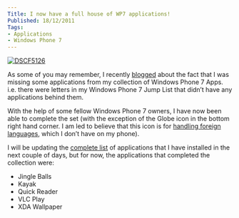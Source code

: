 ```yaml
---
Title: I now have a full house of WP7 applications!
Published: 18/12/2011
Tags:
- Applications
- Windows Phone 7
---
```


[![DSCF5126](http://www.gep13.co.uk/blog/wp-content/uploads/2011/12/DSCF5126_thumb.jpg)](http://www.gep13.co.uk/blog/wp-content/uploads/2011/12/DSCF5126.jpg)   

As some of you may remember, I recently [blogged](http://www.gep13.co.uk/blog/i-feel-i-am-missing-some-applications) about the fact that I was missing some applications from my collection of Windows Phone 7 Apps. i.e. there were letters in my Windows Phone 7 Jump List that didn’t have any applications behind them.

With the help of some fellow Windows Phone 7 owners, I have now been able to complete the set (with the exception of the Globe icon in the bottom right hand corner. I am led to believe that this icon is for [handling foreign languages](http://forum.xda-developers.com/showthread.php?t=1204578), which I don’t have on my phone).

I will be updating the [complete list](http://www.gep13.co.uk/blog/my-windows-phone-7-applications) of applications that I have installed in the next couple of days, but for now, the applications that completed the collection were:

- Jingle Balls
- Kayak
- Quick Reader
- VLC Play
- XDA Wallpaper
